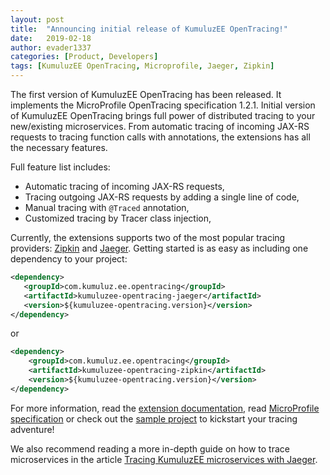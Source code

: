 ```yaml
---
layout: post
title:  "Announcing initial release of KumuluzEE OpenTracing!"
date:   2019-02-18
author: evader1337
categories: [Product, Developers]
tags: [KumuluzEE OpenTracing, Microprofile, Jaeger, Zipkin]
---
```


The first version of KumuluzEE OpenTracing has been released. It implements the MicroProfile OpenTracing specification
1.2.1. Initial version of KumuluzEE OpenTracing brings full power of distributed tracing to your new/existing
microservices. From automatic tracing of incoming JAX-RS requests to tracing function calls with annotations, the
extensions has all the necessary features.

Full feature list includes:

<!--more-->

- Automatic tracing of incoming JAX-RS requests,
- Tracing outgoing JAX-RS requests by adding a single line of code,
- Manual tracing with `@Traced` annotation,
- Customized tracing by Tracer class injection,

Currently, the extensions supports two of the most popular tracing providers: [Zipkin](https://zipkin.io/) and
[Jaeger](https://www.jaegertracing.io/). Getting started is as easy as including one dependency to your project:

```xml
<dependency>
   <groupId>com.kumuluz.ee.opentracing</groupId>
   <artifactId>kumuluzee-opentracing-jaeger</artifactId>
   <version>${kumuluzee-opentracing.version}</version>
</dependency>
```

or

```xml
<dependency>
    <groupId>com.kumuluz.ee.opentracing</groupId>
    <artifactId>kumuluzee-opentracing-zipkin</artifactId>
    <version>${kumuluzee-opentracing.version}</version>
</dependency>
```

For more information, read the [extension documentation](https://github.com/kumuluz/kumuluzee-opentracing), read
[MicroProfile specification](https://github.com/eclipse/microprofile-opentracing) or check out the
[sample project](https://github.com/kumuluz/kumuluzee-samples/tree/master/kumuluzee-opentracing) to kickstart your
tracing adventure!

We also recommend reading a more in-depth guide on how to trace microservices in the article
[Tracing KumuluzEE microservices with Jaeger](https://blog.kumuluz.com/developers/community/2019/02/11/kumuluzee-opentracing-jaeger).
